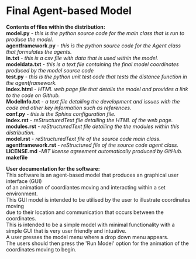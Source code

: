 # Final Agent-based Model 
 
 **Contents of files within the distribution:**<br>
 **model.py**    - *this is the python source code for the main class that is run to produce the model.*<br>
 **agentframework.py**    - *this is the python source code for the Agent class that formulates the agents.*<br>
 **in.txt**    - *this is a csv file with data that is used within the model.*<br>
 **modeldata.txt**    - *this is a text file containing the final model coordinates produced by the model source code*<br>
 **test.py**    - *this is the python unit test code that tests the distance function in the agentframework.*<br>
 **index.html**    - *HTML web page file that details the model and provides a link to the code on Github.*<br>
 **ModelInfo.txt** - *a text file detailing the development and issues with the code and other key information such as references.*<br> 
 **conf.py**    - *this is the Sphinx configuration file.*<br>
 **index.rst**    - *reStructuredText file detailing the HTML of the web page.*<br>
 **modules.rst**    - *reStructuredText file detailing the the modules within this distribution.*<br>
 **model.rst**    - *reStructuredText file of the source code main class.*<br>
 **agentframework.rst**    - *reStructured file of the source code agent class.*<br>
 **LICENSE.md**    -*MIT license agreement automatically produced by GitHub.*<br>
 **makefile** 

**User documentation for the software:**<br>
This software is an agent-based model that produces an graphical user interface (GUI) <br>
of an animation of coordiantes moving and interacting within a set environment.<br>
This GUI model is intended to be utilised by the user to illustrate coordinates moving<br>
due to their location and communication that occurs between the coordinates.<br>
This is intended to be a simple model with minimal functionality with a simple GUI that is very user friendly and intuative.<br>
A user presses the model menu where a drop down menu appears.<br>
The users should then press the 'Run Model' option for the animation of the coordinates moving to begin.<br>
